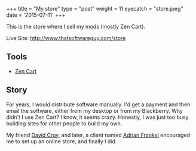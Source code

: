 +++
title = "My store"
type = "post"
weight = 11
eyecatch = "store.jpeg"
date = '2015-07-11'
+++

This is the store where I sell my mods (mostly Zen Cart).

Live Site: <http://www.thatsoftwareguy.com/store>

## Tools
* [Zen Cart](http://www.zencart.com)

## Story
For years, I would distribute software manually.  I'd get a payment
and then email the software, either from my desktop or from my
Blackberry.  Why didn't I use Zen Cart?  I know, it seems crazy.
Honestly, I was just too busy building sites for other people to build
my own.

My friend [David Croy](http://www.doubledogsoftware.com), and later,
a client named 
[Adrian Frankel](http://calliopesclosets.com.au/) encouraged me
to set up an online store, and finally I did. 

